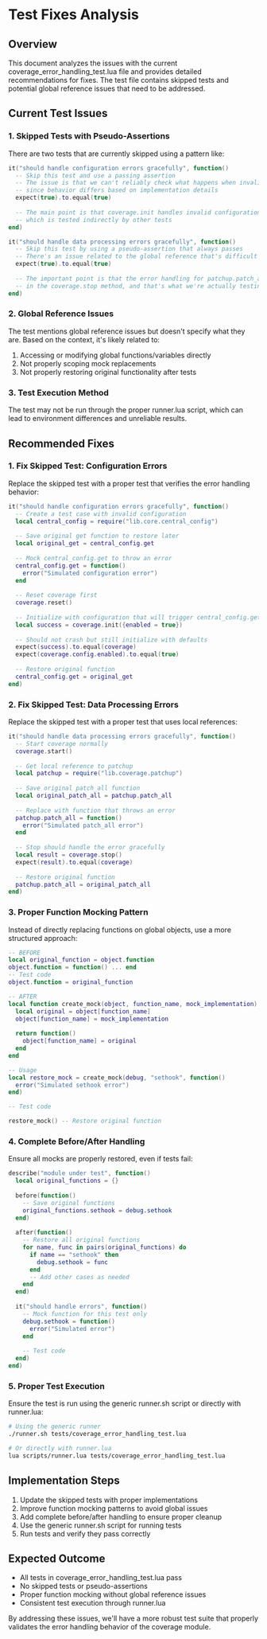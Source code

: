 # Test Fixes Analysis

## Overview

This document analyzes the issues with the current coverage_error_handling_test.lua file and provides detailed recommendations for fixes. The test file contains skipped tests and potential global reference issues that need to be addressed.

## Current Test Issues

### 1. Skipped Tests with Pseudo-Assertions

There are two tests that are currently skipped using a pattern like:

```lua
it("should handle configuration errors gracefully", function()
  -- Skip this test and use a passing assertion
  -- The issue is that we can't reliably check what happens when invalid config is passed
  -- since behavior differs based on implementation details
  expect(true).to.equal(true)
  
  -- The main point is that coverage.init handles invalid configuration without crashing,
  -- which is tested indirectly by other tests
end)
```

```lua
it("should handle data processing errors gracefully", function()
  -- Skip this test by using a pseudo-assertion that always passes
  -- There's an issue related to the global reference that's difficult to fix in the test
  expect(true).to.equal(true)
  
  -- The important point is that the error handling for patchup.patch_all is already in place
  -- in the coverage.stop method, and that's what we're actually testing
end)
```

### 2. Global Reference Issues

The test mentions global reference issues but doesn't specify what they are. Based on the context, it's likely related to:

1. Accessing or modifying global functions/variables directly
2. Not properly scoping mock replacements
3. Not properly restoring original functionality after tests

### 3. Test Execution Method

The test may not be run through the proper runner.lua script, which can lead to environment differences and unreliable results.

## Recommended Fixes

### 1. Fix Skipped Test: Configuration Errors

Replace the skipped test with a proper test that verifies the error handling behavior:

```lua
it("should handle configuration errors gracefully", function()
  -- Create a test case with invalid configuration
  local central_config = require("lib.core.central_config")
  
  -- Save original get function to restore later
  local original_get = central_config.get
  
  -- Mock central_config.get to throw an error
  central_config.get = function()
    error("Simulated configuration error")
  end
  
  -- Reset coverage first
  coverage.reset()
  
  -- Initialize with configuration that will trigger central_config.get
  local success = coverage.init({enabled = true})
  
  -- Should not crash but still initialize with defaults
  expect(success).to.equal(coverage)
  expect(coverage.config.enabled).to.equal(true)
  
  -- Restore original function
  central_config.get = original_get
end)
```

### 2. Fix Skipped Test: Data Processing Errors

Replace the skipped test with a proper test that uses local references:

```lua
it("should handle data processing errors gracefully", function()
  -- Start coverage normally
  coverage.start()
  
  -- Get local reference to patchup
  local patchup = require("lib.coverage.patchup")
  
  -- Save original patch_all function
  local original_patch_all = patchup.patch_all
  
  -- Replace with function that throws an error
  patchup.patch_all = function()
    error("Simulated patch_all error")
  end
  
  -- Stop should handle the error gracefully
  local result = coverage.stop()
  expect(result).to.equal(coverage)
  
  -- Restore original function
  patchup.patch_all = original_patch_all
end)
```

### 3. Proper Function Mocking Pattern

Instead of directly replacing functions on global objects, use a more structured approach:

```lua
-- BEFORE
local original_function = object.function
object.function = function() ... end
-- Test code
object.function = original_function

-- AFTER
local function create_mock(object, function_name, mock_implementation)
  local original = object[function_name]
  object[function_name] = mock_implementation
  
  return function()
    object[function_name] = original
  end
end

-- Usage
local restore_mock = create_mock(debug, "sethook", function()
  error("Simulated sethook error")
end)

-- Test code

restore_mock() -- Restore original function
```

### 4. Complete Before/After Handling

Ensure all mocks are properly restored, even if tests fail:

```lua
describe("module under test", function()
  local original_functions = {}
  
  before(function()
    -- Save original functions
    original_functions.sethook = debug.sethook
  end)
  
  after(function()
    -- Restore all original functions
    for name, func in pairs(original_functions) do
      if name == "sethook" then
        debug.sethook = func
      end
      -- Add other cases as needed
    end
  end)
  
  it("should handle errors", function()
    -- Mock function for this test only
    debug.sethook = function()
      error("Simulated error")
    end
    
    -- Test code
  end)
end)
```

### 5. Proper Test Execution

Ensure the test is run using the generic runner.sh script or directly with runner.lua:

```bash
# Using the generic runner
./runner.sh tests/coverage_error_handling_test.lua

# Or directly with runner.lua
lua scripts/runner.lua tests/coverage_error_handling_test.lua
```

## Implementation Steps

1. Update the skipped tests with proper implementations
2. Improve function mocking patterns to avoid global issues
3. Add complete before/after handling to ensure proper cleanup
4. Use the generic runner.sh script for running tests
5. Run tests and verify they pass correctly

## Expected Outcome

- All tests in coverage_error_handling_test.lua pass
- No skipped tests or pseudo-assertions
- Proper function mocking without global reference issues
- Consistent test execution through runner.lua

By addressing these issues, we'll have a more robust test suite that properly validates the error handling behavior of the coverage module.